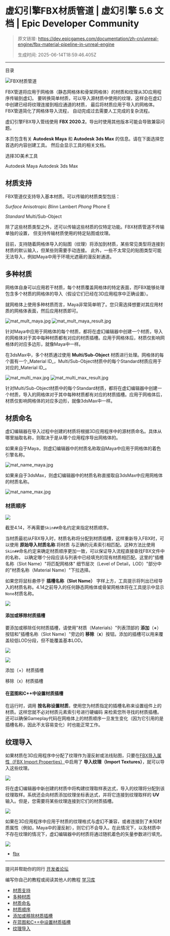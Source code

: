 # 虚幻引擎FBX材质管道 | 虚幻引擎 5.6 文档 | Epic Developer Community

> 原文链接: https://dev.epicgames.com/documentation/zh-cn/unreal-engine/fbx-material-pipeline-in-unreal-engine
> 
> 生成时间: 2025-06-14T18:59:46.405Z

---

目录

![FBX材质管道](https://dev.epicgames.com/community/api/documentation/image/3046c029-1ca2-45df-94ba-e2e54fa94c16?resizing_type=fill&width=1920&height=335)

FBX管道将应用于网格体（静态网格体和骨架网格体）的材质和纹理从3D应用程序传输到虚幻。 要转换简单材质，可以导入源材质中使用的纹理，这样会在虚幻中创建已经将纹理连接到相应通道的材质， 最后将材质应用于导入的网格体。FBX管道简化了网格体导入流程， 自动完成过去需要人工完成的复杂流程。

虚幻引擎FBX导入管线使用 **FBX 2020.2**。导出时使用其他版本可能会导致兼容问题。

本页包含有关 **Autodesk Maya** 和 **Autodesk 3ds Max** 的信息。请在下面选择您首选的内容创建工具。 然后会显示工具的相关文档。

选择3D美术工具

Autodesk Maya Autodesk 3ds Max

## 材质支持

FBX管道仅支持导入基本材质。可以传输的材质类型包括：

*Surface* Anisotropic *Blinn* Lambert *Phong* Phone E

*Standard* Multi/Sub-Object

除了这些材质类型之外，还可以传输这些材质的仅特定功能。FBX材质管道不传输单独的设置， 但支持传输材质使用的特定贴图或纹理。

目前，支持随着网格体导入的贴图（纹理）将添加到材质，某些常见类型将连接到材质的默认输入，但某些则需要手动连接。 此外，一些不太常见的贴图类型可能无法导入，例如Maya中用于环境光遮蔽的漫反射通道。

## 多种材质

网格体自身可以应用若干材质，每个材质覆盖网格体的特定表面，而FBX能够处理包含多个材质的网格体的导入（假设它们已经在3D应用程序中正确设置）。

就网格体上使用多种材质而言，Maya非常简单明了。您只需选择想要对其应用材质的网格体表面，然后应用材质即可。

![mat_mult_maya.jpg](https://d1iv7db44yhgxn.cloudfront.net/documentation/images/53efb01b-f77f-4bb9-984c-ad26e2299ee5/mat_mult_maya.jpg) ![mat_mult_maya_result.jpg](https://d1iv7db44yhgxn.cloudfront.net/documentation/images/c47307af-fe81-46be-9c2c-3d69519cd097/mat_mult_maya_result.jpg)

针对Maya中应用于网格体的每个材质，都将在虚幻编辑器中创建一个材质，导入的网格体对于其中每种材质都有对应的材质插槽。应用于网格体后，材质仅影响网格体的对应多边形，就像Maya中一样。

在3dsMax中，多个材质通过使用 **Multi/Sub-Object** 材质进行处理。网格体的每个面有一个\_Material ID\_，Multi/Sub-Object材质中的每个Standard材质应用于对应的\_Material ID\_。

![mat_multi_max.jpg](https://d1iv7db44yhgxn.cloudfront.net/documentation/images/a7e20a69-ecf9-4cdb-ab69-ea00c249e950/mat_multi_max.jpg) ![mat_multi_max_result.jpg](https://d1iv7db44yhgxn.cloudfront.net/documentation/images/b3fc6ab1-7f15-4a3a-bdbb-934661e2a475/mat_multi_max_result.jpg)

针对Multi/Sub-Object材质中的每个Standard材质，都将在虚幻编辑器中创建一个材质，导入的网格体对于其中每种材质都有对应的材质插槽。应用于网格体后，材质仅影响网格体的对应多边形，就像3dsMax中一样。

## 材质命名

虚幻编辑器在导入过程中创建的材质将根据3D应用程序中的源材质命名。具体从哪里抽取名称，则取决于是从哪个应用程序导出网格体的。

如果来自于Maya，则虚幻编辑器中的材质名称取自Maya中应用于网格体的着色引擎名称。

![mat_name_maya.jpg](https://d1iv7db44yhgxn.cloudfront.net/documentation/images/578e48b2-80e4-48b5-9769-b184f8e2aa42/mat_name_maya.jpg)

如果来自于3dsMax，则虚幻编辑器中的材质名称直接取自3dsMax中应用网格体的材质名称。

![mat_name_max.jpg](https://d1iv7db44yhgxn.cloudfront.net/documentation/images/a8494c48-674b-4205-877c-f4612fc43f95/mat_name_max.jpg)

### 材质顺序

![](https://d1iv7db44yhgxn.cloudfront.net/documentation/images/fc064a06-007d-48da-a983-b15ce05af15b/materialslots.png)

截至4.14，不再需要`Skin##`命名约定来指定材质顺序。

当材质最初从FBX导入时，材质名称将分配到材质插槽，这样重新导入FBX时，可以使用 **原始导入材质名称** 将材质 与正确的元素索引相匹配。这种方法比使用`Skin##`命名约定来确定材质顺序更加一致，可以保证导入流程直接查找FBX文件中的名称， 以确定哪个分段应该与列表中已经填充的现有材质相匹配。这里的"插槽名称（Slot Name）"将匹配网格体" 细节层次（Level of Detail，LOD）"部分中的"材质名称（Material Name）"下拉选择。

如果您将鼠标悬停于 **插槽名称（Slot Name）** 字样上方，工具提示将列出已经导入的材质名称。4.14之前导入的任何静态网格体或骨架网格体将在工具提示中显示`None`材质名称。

![](https://d1iv7db44yhgxn.cloudfront.net/documentation/images/144d8019-d7d3-4893-8a99-a050a81f6be4/materialnametooltip.png)

#### 添加或移除材质插槽

要添加或移除任何材质插槽，请使用"材质（Materials）"列表顶部的 **添加**（**+**）按钮和"插槽名称（Slot Name）"旁边的 **移除**（**x**）按钮。添加的插槽可以用来覆盖较低LOD分段，但不能覆盖基本LOD。

![](https://d1iv7db44yhgxn.cloudfront.net/documentation/images/c501cd01-cc97-458f-b51b-019d2b6ff570/addmaterialslot.png)

![](https://d1iv7db44yhgxn.cloudfront.net/documentation/images/626ade06-8976-48ba-8b21-955f4b1b2ff7/removematerialslot.png)

添加（+）材质插槽

移除（x）材质插槽

#### 在蓝图和C++中设置材质插槽

在运行时，调用 **按名称设置材质**，使用您为材质指定的插槽名称来设置组件上的材质。这样您就不必对材质元素索引号进行硬编码 来检索您所寻找的材质插槽。还可以确保Gameplay代码在网格体上的材质顺序一旦发生变化（因为它引用的是插槽名称，因此不太容易变化）时也能正常工作。

## 纹理导入

如果材质在3D应用程序中分配了纹理作为漫反射或法线贴图，只要在[FBX导入属性（FBX Import Properties）](/documentation/zh-cn/unreal-engine/fbx-import-options-reference-in-unreal-engine)中启用了 **导入纹理（Import Textures）**，就可以导入这些纹理。

![](https://d1iv7db44yhgxn.cloudfront.net/documentation/images/c3080a34-1da3-4e4f-b473-952943ac1aa0/importedmeshandtex.png)

将在虚幻编辑器中新创建的材质中将构建纹理取样表达式，导入的纹理将分配到该纹理取样。系统还会向材质添加纹理坐标表达式，并将它连接到纹理取样的 **UV** 输入。但是，您需要将某些纹理连接到它们的材质插槽。

![](https://d1iv7db44yhgxn.cloudfront.net/documentation/images/50f6c328-38dc-44ae-b51f-ae5a51785d4a/fbxmaterial.png)

如果在3D应用程序中应用于材质的纹理格式与虚幻不兼容，或者连接到了未知材质属性（例如，Maya中的漫反射），则它们不会导入。在此情况下，以及材质中不存在纹理的情况下，虚幻编辑器中的材质将通过随机着色的矢量参数进行填充。

![](https://d1iv7db44yhgxn.cloudfront.net/documentation/images/5b3f7f27-cb10-41d5-92fa-1b6f80d54dde/notexture.png)

-   [fbx](https://dev.epicgames.com/community/search?query=fbx)

* * *

提问并帮助你的同行 [开发者论坛](https://forums.unrealengine.com/categories?tag=unreal-engine)

编写你自己的教程或阅读其他人的教程 [学习库](https://dev.epicgames.com/community/unreal-engine/learning)

-   [材质支持](/documentation/zh-cn/unreal-engine/fbx-material-pipeline-in-unreal-engine#%E6%9D%90%E8%B4%A8%E6%94%AF%E6%8C%81)
-   [多种材质](/documentation/zh-cn/unreal-engine/fbx-material-pipeline-in-unreal-engine#%E5%A4%9A%E7%A7%8D%E6%9D%90%E8%B4%A8)
-   [材质命名](/documentation/zh-cn/unreal-engine/fbx-material-pipeline-in-unreal-engine#%E6%9D%90%E8%B4%A8%E5%91%BD%E5%90%8D)
-   [材质顺序](/documentation/zh-cn/unreal-engine/fbx-material-pipeline-in-unreal-engine#%E6%9D%90%E8%B4%A8%E9%A1%BA%E5%BA%8F)
-   [添加或移除材质插槽](/documentation/zh-cn/unreal-engine/fbx-material-pipeline-in-unreal-engine#%E6%B7%BB%E5%8A%A0%E6%88%96%E7%A7%BB%E9%99%A4%E6%9D%90%E8%B4%A8%E6%8F%92%E6%A7%BD)
-   [在蓝图和C++中设置材质插槽](/documentation/zh-cn/unreal-engine/fbx-material-pipeline-in-unreal-engine#%E5%9C%A8%E8%93%9D%E5%9B%BE%E5%92%8Cc++%E4%B8%AD%E8%AE%BE%E7%BD%AE%E6%9D%90%E8%B4%A8%E6%8F%92%E6%A7%BD)
-   [纹理导入](/documentation/zh-cn/unreal-engine/fbx-material-pipeline-in-unreal-engine#%E7%BA%B9%E7%90%86%E5%AF%BC%E5%85%A5)